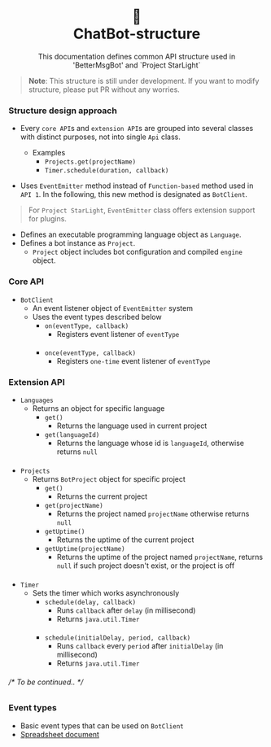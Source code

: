 <h1 align="center">📜<br>ChatBot-structure</h1>

<p align="center">
This documentation defines common API structure used in
<br>'BetterMsgBot' and `Project StarLight`
</p>

> **Note**: This structure is still under development. If you want to modify structure, please put PR without any worries.

### Structure design approach
+ Every `core API`s and `extension API`s are grouped into several classes
with distinct purposes, not into single `Api` class.
    + Examples
        + `Projects.get(projectName)`
        + `Timer.schedule(duration, callback)`

+ Uses `EventEmitter` method instead of `Function-based` method used in
`API 1`. In the following, this new method is designated as `BotClient`.
> For `Project StarLight`, `EventEmitter` class offers
> extension support for plugins.

+ Defines an executable programming language object as `Language`.
+ Defines a bot instance as `Project`.
    + `Project` object includes bot configuration and compiled `engine` object.

### Core API
+ `BotClient`
    + An event listener object of `EventEmitter` system
    + Uses the event types described below
        + `on(eventType, callback)`
            + Registers event listener of `eventType`
          ####
        + `once(eventType, callback)`
            + Registers `one-time` event listener of `eventType`

### Extension API
+ `Languages`
    + Returns an object for specific language
        + `get()`
            + Returns the language used in current project
        + `get(languageId)`
            + Returns the language whose id is `languageId`,
          otherwise returns `null`
####
+ `Projects`
    + Returns `BotProject` object for specific project
        + `get()`
            + Returns the current project
        + `get(projectName)`
            + Returns the project named `projectName`
          otherwise returns `null`
        + `getUptime()`
            + Returns the uptime of the current project
        + `getUptime(projectName)`
            + Returns the uptime of the project named `projectName`,
            returns `null` if such project doesn't exist, or the project is off
####
+ `Timer`
    + Sets the timer which works asynchronously
        + `schedule(delay, callback)`
            + Runs `callback` after `delay` (in millisecond)
            + Returns `java.util.Timer`
      ####
        + `schedule(initialDelay, period, callback)`
            + Runs `callback` every `period` after `initialDelay` (in millisecond)
            + Returns `java.util.Timer`

###### /* To be continued.. */

### Event types
+ Basic event types that can be used on `BotClient`
+ [Spreadsheet document](https://docs.google.com/spreadsheets/d/103k-cqYOIrk9ZpHiu1ZbEKqFNTkxnJXrrPJKfLvxUlY)
